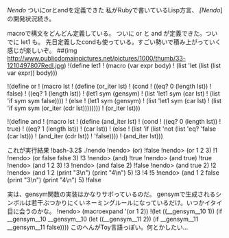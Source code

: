 *Nendo* ついにorとandを定義できた
私がRubyで書いているLisp方言、 *[Nendo*]の開発状況続き。

macroで構文をどんどん定義している。
ついに or と and が定義できた。ついでに let1 も。
先日定義したcondも使っている。すごい勢いで積み上がっていく感じが楽しいぞ。
 ##(img http://www.publicdomainpictures.net/pictures/1000/thumb/33-1210497807Redl.jpg)
!(define let1
!  (macro (var expr body)
!    (list 'let (list (list var expr)) body)))

!(define or
!  (macro lst
!    (define (or_iter lst)
!      (cond
!       ((eq? 0 (length lst))
!        false)
!       ((eq? 1 (length lst))
!        (let1 sym (gensym)
!              (list 'let1 sym (car lst)
!                    (list 'if sym sym false))))
!       (else
!        (let1 sym (gensym)
!              (list 'let1 sym (car lst)
!                    (list 'if sym sym (or_iter (cdr lst))))))))
!    (or_iter lst)))

!(define and
!  (macro lst
!    (define (and_iter lst)
!      (cond
!       ((eq? 0 (length lst))
!        true)
!       ((eq? 1 (length lst))
!        (car lst))
!       (else
!        (list 'if (list 'not (list 'eq? 'false (car lst)))
!              (and_iter (cdr lst))
!              'false))))
!    (and_iter lst)))

これが実行結果
!bash-3.2$ ./nendo
!nendo> (or)
!false
!nendo> (or 1 2 3)
!1
!nendo> (or false false 3)
!3
!nendo> (and)
!true
!nendo> (and true)
!true
!nendo> (and 1 2 3)
!3
!nendo> (and false 2) 
!false
!nendo> (and true  2)
!2
!nendo> (and 1 2 (print "3\n") (print "4\n") 5)
!3
!4
!5
!nendo> (and 1 2 false (print "3\n") (print "4\n") 5)
!false

実は、gensym関数の実装はかなりサボっているのだ。
gensymで生成されるシンボルは若干ぶつかりにくいネーミングルールになっているだけ。いつかイタイ目に会うのかな。
!nendo> (macroexpand '(or 1 2))
!(let ((__gensym__10 1)) (if __gensym__10 __gensym__10 (let ((__gensym__11 2)) (if __gensym__11 __gensym__11 false))))
このへんがToy言語っぽい。何とかしたい...
